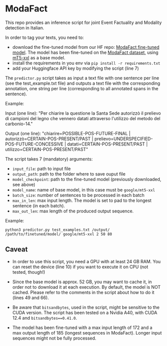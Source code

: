 # ModaFact

This repo provides an inference script for joint Event Factuality and Modality detection in Italian.

In order to tag your texts, you need to:

- download the fine-tuned model from our HF repo: [ModaFact fine-tuned model](https://huggingface.co/dhfbk/modafact-ita). The model has been fine-tuned on the [ModaFact dataset](https://huggingface.co/datasets/dhfbk/modafact-ita), using [mT5-xxl](https://huggingface.co/google/mt5-xxl) as a base model.
- install the requirements in you env via `pip install -r requirements.txt`
- add your Huggingface API key by modifying the script (line 7)

The `predictor.py` script takes as input a text file with one sentence per line (see the test_example.txt file) and outputs a text file with the corresponding annotation, one string per line (corresponding to all annotated spans in the sentence).

Example:

Input (one line): "Per chiarire la questione la Santa Sede autorizzò il prelievo di campioni del legno che vennero datati attraverso l'utilizzo del metodo del carbonio-14."

Output (one line): "chiarire=POSSIBLE-POS-FUTURE-FINAL | autorizzò=CERTAIN-POS-PRESENT/PAST | prelievo=UNDERSPECIFIED-POS-FUTURE-CONCESSIVE | datati=CERTAIN-POS-PRESENT/PAST | utilizzo=CERTAIN-POS-PRESENT/PAST"


The script takes 7 (mandatory) arguments:

- `input_file`: path to input file
- `output_path`: path to the folder where to save ouput file
- `model_checkpoint`: path to the fine-tuned model (previously downloaded, see above)
- `model_name`: name of base model, in this case must be `google/mt5-xxl`
- `batch_size`: number of sentences to be processed in each batch
- `max_in_len`: max input length. The model is set to pad to the longest sentence (in each batch).
- `max_out_len`: max length of the produced output sequence. 

Example:

`python3 predictor.py test_examples.txt /output/ /path/to/finetuned/model/ google/mt5-xxl 2 50 80`



## Caveat

- In order to use this script, you need a GPU with at least 24 GB RAM. You can reset the device (line 10) if you want to execute it on CPU (not tested, though!)
- Since the base model is approx. 52 GB, you may want to cache it, in order not to download it at each execution. By default, the model is NOT cached. Please refer to the comments in the script about how to do it (lines 49 and 66).

- Be aware that `bitsandbytes`, used in the script, might be sensitive to the CUDA version. The script has been tested on a Nvidia A40, with CUDA 12.4 and `bitsandbytes==0.41.0`. 

- The model has been fine-tuned with a max input length of 172 and a max output length of 185 (longest sequences in ModaFact). Longer input sequences might not be fully processed.

